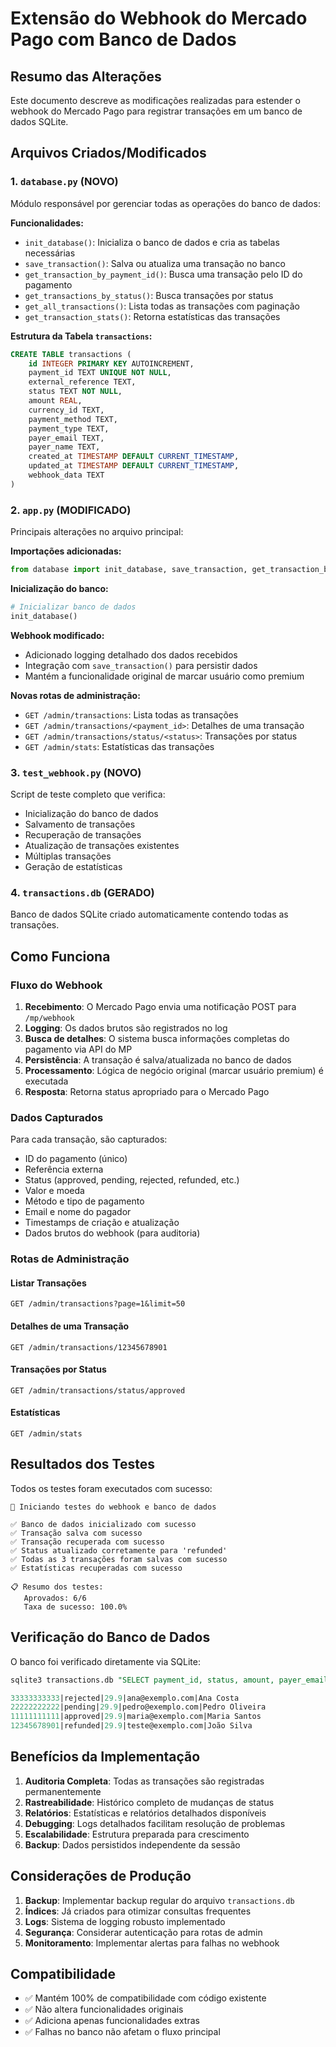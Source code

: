 # Extensão do Webhook do Mercado Pago com Banco de Dados

## Resumo das Alterações

Este documento descreve as modificações realizadas para estender o webhook do Mercado Pago para registrar transações em um banco de dados SQLite.

## Arquivos Criados/Modificados

### 1. `database.py` (NOVO)
Módulo responsável por gerenciar todas as operações do banco de dados:

**Funcionalidades:**
- `init_database()`: Inicializa o banco de dados e cria as tabelas necessárias
- `save_transaction()`: Salva ou atualiza uma transação no banco
- `get_transaction_by_payment_id()`: Busca uma transação pelo ID do pagamento
- `get_transactions_by_status()`: Busca transações por status
- `get_all_transactions()`: Lista todas as transações com paginação
- `get_transaction_stats()`: Retorna estatísticas das transações

**Estrutura da Tabela `transactions`:**
```sql
CREATE TABLE transactions (
    id INTEGER PRIMARY KEY AUTOINCREMENT,
    payment_id TEXT UNIQUE NOT NULL,
    external_reference TEXT,
    status TEXT NOT NULL,
    amount REAL,
    currency_id TEXT,
    payment_method TEXT,
    payment_type TEXT,
    payer_email TEXT,
    payer_name TEXT,
    created_at TIMESTAMP DEFAULT CURRENT_TIMESTAMP,
    updated_at TIMESTAMP DEFAULT CURRENT_TIMESTAMP,
    webhook_data TEXT
)
```

### 2. `app.py` (MODIFICADO)
Principais alterações no arquivo principal:

**Importações adicionadas:**
```python
from database import init_database, save_transaction, get_transaction_by_payment_id, get_transactions_by_status, get_all_transactions, get_transaction_stats
```

**Inicialização do banco:**
```python
# Inicializar banco de dados
init_database()
```

**Webhook modificado:**
- Adicionado logging detalhado dos dados recebidos
- Integração com `save_transaction()` para persistir dados
- Mantém a funcionalidade original de marcar usuário como premium

**Novas rotas de administração:**
- `GET /admin/transactions`: Lista todas as transações
- `GET /admin/transactions/<payment_id>`: Detalhes de uma transação
- `GET /admin/transactions/status/<status>`: Transações por status
- `GET /admin/stats`: Estatísticas das transações

### 3. `test_webhook.py` (NOVO)
Script de teste completo que verifica:
- Inicialização do banco de dados
- Salvamento de transações
- Recuperação de transações
- Atualização de transações existentes
- Múltiplas transações
- Geração de estatísticas

### 4. `transactions.db` (GERADO)
Banco de dados SQLite criado automaticamente contendo todas as transações.

## Como Funciona

### Fluxo do Webhook

1. **Recebimento**: O Mercado Pago envia uma notificação POST para `/mp/webhook`
2. **Logging**: Os dados brutos são registrados no log
3. **Busca de detalhes**: O sistema busca informações completas do pagamento via API do MP
4. **Persistência**: A transação é salva/atualizada no banco de dados
5. **Processamento**: Lógica de negócio original (marcar usuário premium) é executada
6. **Resposta**: Retorna status apropriado para o Mercado Pago

### Dados Capturados

Para cada transação, são capturados:
- ID do pagamento (único)
- Referência externa
- Status (approved, pending, rejected, refunded, etc.)
- Valor e moeda
- Método e tipo de pagamento
- Email e nome do pagador
- Timestamps de criação e atualização
- Dados brutos do webhook (para auditoria)

### Rotas de Administração

#### Listar Transações
```
GET /admin/transactions?page=1&limit=50
```

#### Detalhes de uma Transação
```
GET /admin/transactions/12345678901
```

#### Transações por Status
```
GET /admin/transactions/status/approved
```

#### Estatísticas
```
GET /admin/stats
```

## Resultados dos Testes

Todos os testes foram executados com sucesso:

```
🚀 Iniciando testes do webhook e banco de dados

✅ Banco de dados inicializado com sucesso
✅ Transação salva com sucesso
✅ Transação recuperada com sucesso
✅ Status atualizado corretamente para 'refunded'
✅ Todas as 3 transações foram salvas com sucesso
✅ Estatísticas recuperadas com sucesso

📋 Resumo dos testes:
   Aprovados: 6/6
   Taxa de sucesso: 100.0%
```

## Verificação do Banco de Dados

O banco foi verificado diretamente via SQLite:

```sql
sqlite3 transactions.db "SELECT payment_id, status, amount, payer_email, payer_name FROM transactions ORDER BY created_at DESC;"

33333333333|rejected|29.9|ana@exemplo.com|Ana Costa
22222222222|pending|29.9|pedro@exemplo.com|Pedro Oliveira
11111111111|approved|29.9|maria@exemplo.com|Maria Santos
12345678901|refunded|29.9|teste@exemplo.com|João Silva
```

## Benefícios da Implementação

1. **Auditoria Completa**: Todas as transações são registradas permanentemente
2. **Rastreabilidade**: Histórico completo de mudanças de status
3. **Relatórios**: Estatísticas e relatórios detalhados disponíveis
4. **Debugging**: Logs detalhados facilitam resolução de problemas
5. **Escalabilidade**: Estrutura preparada para crescimento
6. **Backup**: Dados persistidos independente da sessão

## Considerações de Produção

1. **Backup**: Implementar backup regular do arquivo `transactions.db`
2. **Índices**: Já criados para otimizar consultas frequentes
3. **Logs**: Sistema de logging robusto implementado
4. **Segurança**: Considerar autenticação para rotas de admin
5. **Monitoramento**: Implementar alertas para falhas no webhook

## Compatibilidade

- ✅ Mantém 100% de compatibilidade com código existente
- ✅ Não altera funcionalidades originais
- ✅ Adiciona apenas funcionalidades extras
- ✅ Falhas no banco não afetam o fluxo principal

